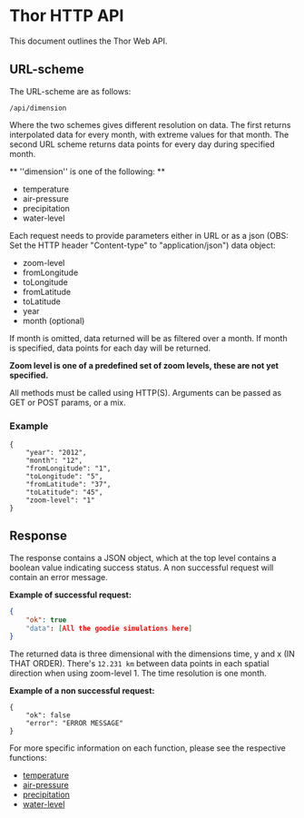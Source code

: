 # Thor HTTP API

This document outlines the Thor Web API.

## URL-scheme

The URL-scheme are as follows:

```
/api/dimension
```

Where the two schemes gives different resolution on data. The first returns interpolated data for every month, with extreme values for that month. The second URL scheme returns data points for every day during specified month. 

** ''dimension'' is one of the following: **

- temperature
- air-pressure
- precipitation
- water-level

Each request needs to provide parameters either in URL or as a json (OBS: Set the HTTP header "Content-type" to "application/json") data object: 

- zoom-level
- fromLongitude
- toLongitude
- fromLatitude
- toLatitude
- year
- month (optional)

If month is omitted, data returned will be as filtered over a month. If month is specified, data points for each day will be returned. 

**Zoom level is one of a predefined set of zoom levels, these are not yet specified.**

All methods must be called using HTTP(S). Arguments can be passed as GET or POST params, or a mix.

### Example

```
{
	"year": "2012",
	"month": "12",
	"fromLongitude": "1",
	"toLongitude": "5",
	"fromLatitude": "37",
	"toLatitude": "45",
	"zoom-level": "1"
}
```


## Response

The response contains a JSON object, which at the top level contains a boolean value indicating success status. A non successful request will contain an error message. 

**Example of successful request:**

```json
{
    "ok": true
    "data": [All the goodie simulations here]
}
```

The returned data is three dimensional with the dimensions time, y and x (IN THAT ORDER). There's `12.231 km` between data points in each spatial direction when using zoom-level 1. The time resolution is one month.

**Example of a non successful request:** 

```
{
    "ok": false
    "error": "ERROR MESSAGE"
}
```

For more specific information on each function, please see the respective functions:

- [temperature](temperature.md)
- [air-pressure](air-pressure.md)
- [precipitation](precipitation.md)
- [water-level](water-level.md)

